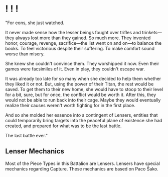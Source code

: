 # ! ! !
"For eons, she just watched.

It never made sense how the lesser beings fought over trifles and trinkets—they always lost more than they gained. So much more. They invented honor, courage, revenge, sacrifice—the list went on and on—to balance the books. To feel victorious despite their suffering. To make comfort sound worse than misery.

She knew she couldn't convince them. They worshipped it now. Even their games were facsimiles of it. Even in play, they couldn't escape war.

It was already too late for so many when she decided to help them whether they liked it or not. But, using the power of their Titan, the rest would be saved. To get them to their new home, she would have to stoop to their level for a bit, sure, but for once, the conflict would be worth it. After this, they would not be able to run back into their cage. Maybe they would eventually realize their causes weren't worth fighting for in the first place.

And so she molded her essence into a contingent of Lensers, entities that could temporarily bring targets into the peaceful plane of existence she had created, and prepared for what was to be the last battle.

The last battle ever."
## Lenser Mechanics
Most of the Piece Types in this Battalion are Lensers. Lensers have special mechanics regarding Capture. These mechanics are based on Paco Ŝako.